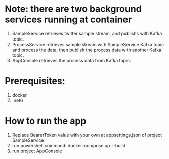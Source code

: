 # Note: there are two background services running at container
  1. SampleService retrieves twitter sample stream, and publishs with Kafka topic.
  2. ProcessService retrieves sample stream with SampleService Kafka topic and process the data, then publish the process data with another Kafka topic.
  3. AppConsole retrieves the process data from Kafka topic.
  
# Prerequisites:
1. docker
2. .net6

# How to run the app
1. Replace BearerToken value with your own at appsettings.json of project SampleService
2. run powershell command: docker-compose up --build
3. run project AppConsole

